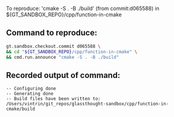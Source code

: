 To reproduce: 'cmake -S . -B ./build' (from commit:d065588) in ${GT_SANDBOX_REPO}/cpp/function-in-cmake


## Command to reproduce:
```bash
gt.sandbox.checkout.commit d065588 \
&& cd "${GT_SANDBOX_REPO}/cpp/function-in-cmake" \
&& cmd.run.announce "cmake -S . -B ./build"
```

## Recorded output of command:
```
-- Configuring done
-- Generating done
-- Build files have been written to: /Users/vintrin/git_repos/glassthought-sandbox/cpp/function-in-cmake/build
```

